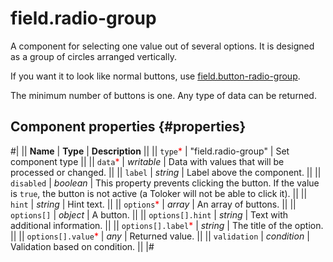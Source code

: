 # field.radio-group

A component for selecting one value out of several options. It is designed as a group of circles arranged vertically.

If you want it to look like normal buttons, use [field.button-radio-group](field.button-radio-group.md).

The minimum number of buttons is one. Any type of data can be returned.

## Component properties {#properties}

#|
|| **Name** | **Type** | **Description** ||
|| `type`<span style="color: red">\*</span> | "field.radio-group" | Set component type ||
|| `data`<span style="color: red">\*</span> | _writable_ | Data with values that will be processed or changed. ||
|| `label` | _string_ | Label above the component. ||
|| `disabled` | _boolean_ | This property prevents clicking the button. If the value is `true`, the button is not active (a Toloker will not be able to click it). ||
|| `hint` | _string_ | Hint text. ||
|| `options`<span style="color: red">\*</span> | _array_ | An array of buttons. ||
|| `options[]` | _object_ | A button. ||
|| `options[].hint` | _string_ | Text with additional information. ||
|| `options[].label`<span style="color: red">\*</span> | _string_ | The title of the option. ||
|| `options[].value`<span style="color: red">\*</span> | _any_ | Returned value. ||
|| `validation` | _condition_ | Validation based on condition. ||
|#
